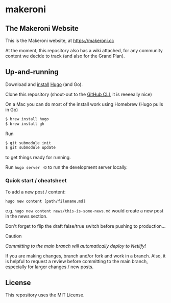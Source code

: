 # makeroni

## The Makeroni Website

This is the Makeroni website, at https://makeroni.cc

At the moment, this repository also has a wiki attached, for any community content we decide to track (and also for the Grand Plan).

## Up-and-running

Download and [install](https://gohugo.io/getting-started/installing/) [Hugo](https://gohugo.io/) (and Go).

Clone this repository (shout-out to the [GitHub CLI](https://github.com/cli/cli), it is reeeeally nice)

On a Mac you can do most of the install work using Homebrew (Hugo pulls in Go)

```sh
$ brew install hugo
$ brew install gh
```

Run

```sh
$ git submodule init
$ git submodule update
```

to get things ready for running.

Run `hugo server -D` to run the development server locally.

### Quick start / cheatsheet

To add a new post / content:

`hugo new content [path/filename.md]`

e.g. `hugo new content news/this-is-some-news.md` would create a new post in the news section.

Don't forget to flip the draft false/true switch before pushing to production...

> [!CAUTION]
> *Committing to the main branch will automatically deploy to Netlify!*

If you are making changes, branch and/or fork and work in a branch. Also, it is helpful to request a review before committing to the main branch, especially for larger changes / new posts.

## License

This repository uses the MIT License.
